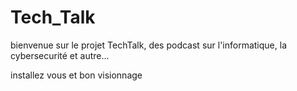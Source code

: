 # Tech_Talk

bienvenue sur le projet TechTalk, des podcast sur l'informatique, la cybersecurité et autre...

installez vous et bon visionnage
